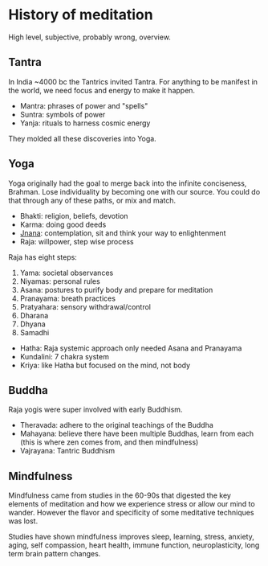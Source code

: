 # History of meditation

High level, subjective, probably wrong, overview.

## Tantra

In India ~4000 bc the Tantrics invited Tantra. For anything to be manifest in
the world, we need focus and energy to make it happen.

- Mantra: phrases of power and "spells"
- Suntra: symbols of power
- Yanja: rituals to harness cosmic energy

They molded all these discoveries into Yoga.

## Yoga

Yoga originally had the goal to merge back into the infinite conciseness, Brahman.
Lose individuality by becoming one with our source. You could do that through
any of these paths, or mix and match.

- Bhakti: religion, beliefs, devotion
- Karma: doing good deeds
- [Jnana](./jnana.md): contemplation, sit and think your way to enlightenment
- Raja: willpower, step wise process

Raja has eight steps:

1. Yama: societal observances
2. Niyamas: personal rules
3. Asana: postures to purify body and prepare for meditation
4. Pranayama: breath practices
5. Pratyahara: sensory withdrawal/control
6. Dharana
7. Dhyana
8. Samadhi

- Hatha: Raja systemic approach only needed Asana and Pranayama
- Kundalini: 7 chakra system
- Kriya: like Hatha but focused on the mind, not body

## Buddha

Raja yogis were super involved with early Buddhism.

- Theravada: adhere to the original teachings of the Buddha
- Mahayana: believe there have been multiple Buddhas, learn from each (this is
  where zen comes from, and then mindfulness)
- Vajrayana: Tantric Buddhism

## Mindfulness

Mindfulness came from studies in the 60-90s that digested the key elements of
meditation and how we experience stress or allow our mind to wander. However the flavor and
specificity of some meditative techniques was lost.

Studies have shown mindfulness improves sleep, learning, stress, anxiety, aging,
self compassion, heart health, immune function, neuroplasticity, long term brain
pattern changes.
